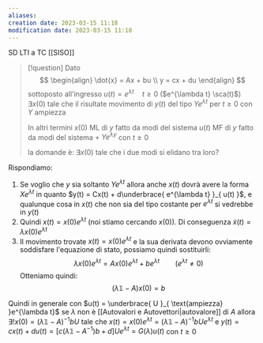 ```yaml
---
aliases: 
creation date: 2023-03-15 11:18
modification date: 2023-03-15 11:18
---
```





SD LTI a TC [[SISO]]


> [!question] 
> Dato 
>  $$
> \begin{align}
> \dot{x} = Ax + bu \\
> y = cx + du
>\end{align}
>$$
>sottoposto all'ingresso $u(t) = e^{\lambda t}\quad t \geq 0$ ($e^{\lambda t} \sca(t)$)
>$\exists x(0)$ tale che il risultate movimento di $y(t)$ del tipo $Ye^{\lambda t}$ per $t \geq 0$ con $Y$ ampiezza
>
>In altri termini
>$x(0)$ ML di $y$ fatto da modi del sistema
>$u(t)$ MF di $y$ fatto da modi del sistema $+\ Ye^{\lambda y}$ con $t \geq 0$
>
>la domande è:
> $\exists x(0)$ tale che i due modi si elidano tra loro?


Rispondiamo:
1. Se voglio che $y$ sia soltanto $Ye^{\lambda t}$ allora anche $x(t)$ dovrà avere la forma $Xe^{\lambda t}$ in quanto $y(t) = Cx(t) + d\underbrace{ e^{\lambda t} }_{ u(t) }$, e qualunque cosa in $x(t)$ che non sia del tipo costante per $e^{\lambda t}$ si vedrebbe in $y(t)$
2. Quindi $x(t) = x(0)e^{\lambda t}$ (noi stiamo cercando $x(0)$). Di conseguenza $\dot{x}(t) = \lambda x(0)e^{\lambda t}$
3. Il movimento trovate $x(t) = x(0)e^{\lambda t}$ e la sua derivata devono ovviamente soddisfare l'equazione di stato, possiamo quindi sostituirli: $$\lambda x(0)e^{\lambda t} = Ax(0)e^{\lambda t} + be^{\lambda t} \qquad (e^{\lambda t} \neq 0)$$
   Otteniamo quindi: $$(\lambda \mathbb{1} - A)x(0) = b$$

Quindi in generale con $u(t) = \underbrace{ U }_{ \text{ampiezza} }e^{\lambda t}$ se $\lambda$ non è [[Autovalori e Autovettori|autovalore]] di $A$ allora $\exists! x(0) = (\lambda \mathbb{1} - A)^{-1}bU$
tale che $x(t) = x(0)e^{\lambda t} = (\lambda \mathbb{1} - A)^{-1}b U e^{\lambda t}$ e $y(t) = cx(t) + du(t) = [c(\lambda \mathbb{1}-A^{-1})b + d]Ue^{\lambda t} = G(\lambda )u(t)$ con $t \geq 0$

